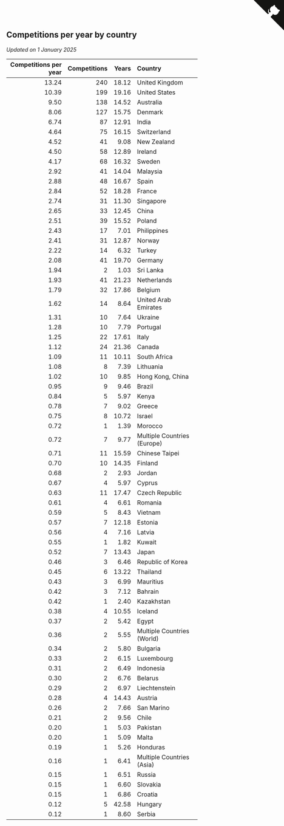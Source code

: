 ## Competitions per year by country

*Updated on  1 January 2025*

| Competitions per year | Competitions | Years | Country |
| ---: | ---: | ---: | :--- |
| 13.24 | 240 | 18.12 | United Kingdom |
| 10.39 | 199 | 19.16 | United States |
| 9.50 | 138 | 14.52 | Australia |
| 8.06 | 127 | 15.75 | Denmark |
| 6.74 | 87 | 12.91 | India |
| 4.64 | 75 | 16.15 | Switzerland |
| 4.52 | 41 | 9.08 | New Zealand |
| 4.50 | 58 | 12.89 | Ireland |
| 4.17 | 68 | 16.32 | Sweden |
| 2.92 | 41 | 14.04 | Malaysia |
| 2.88 | 48 | 16.67 | Spain |
| 2.84 | 52 | 18.28 | France |
| 2.74 | 31 | 11.30 | Singapore |
| 2.65 | 33 | 12.45 | China |
| 2.51 | 39 | 15.52 | Poland |
| 2.43 | 17 | 7.01 | Philippines |
| 2.41 | 31 | 12.87 | Norway |
| 2.22 | 14 | 6.32 | Turkey |
| 2.08 | 41 | 19.70 | Germany |
| 1.94 | 2 | 1.03 | Sri Lanka |
| 1.93 | 41 | 21.23 | Netherlands |
| 1.79 | 32 | 17.86 | Belgium |
| 1.62 | 14 | 8.64 | United Arab Emirates |
| 1.31 | 10 | 7.64 | Ukraine |
| 1.28 | 10 | 7.79 | Portugal |
| 1.25 | 22 | 17.61 | Italy |
| 1.12 | 24 | 21.36 | Canada |
| 1.09 | 11 | 10.11 | South Africa |
| 1.08 | 8 | 7.39 | Lithuania |
| 1.02 | 10 | 9.85 | Hong Kong, China |
| 0.95 | 9 | 9.46 | Brazil |
| 0.84 | 5 | 5.97 | Kenya |
| 0.78 | 7 | 9.02 | Greece |
| 0.75 | 8 | 10.72 | Israel |
| 0.72 | 1 | 1.39 | Morocco |
| 0.72 | 7 | 9.77 | Multiple Countries (Europe) |
| 0.71 | 11 | 15.59 | Chinese Taipei |
| 0.70 | 10 | 14.35 | Finland |
| 0.68 | 2 | 2.93 | Jordan |
| 0.67 | 4 | 5.97 | Cyprus |
| 0.63 | 11 | 17.47 | Czech Republic |
| 0.61 | 4 | 6.61 | Romania |
| 0.59 | 5 | 8.43 | Vietnam |
| 0.57 | 7 | 12.18 | Estonia |
| 0.56 | 4 | 7.16 | Latvia |
| 0.55 | 1 | 1.82 | Kuwait |
| 0.52 | 7 | 13.43 | Japan |
| 0.46 | 3 | 6.46 | Republic of Korea |
| 0.45 | 6 | 13.22 | Thailand |
| 0.43 | 3 | 6.99 | Mauritius |
| 0.42 | 3 | 7.12 | Bahrain |
| 0.42 | 1 | 2.40 | Kazakhstan |
| 0.38 | 4 | 10.55 | Iceland |
| 0.37 | 2 | 5.42 | Egypt |
| 0.36 | 2 | 5.55 | Multiple Countries (World) |
| 0.34 | 2 | 5.80 | Bulgaria |
| 0.33 | 2 | 6.15 | Luxembourg |
| 0.31 | 2 | 6.49 | Indonesia |
| 0.30 | 2 | 6.76 | Belarus |
| 0.29 | 2 | 6.97 | Liechtenstein |
| 0.28 | 4 | 14.43 | Austria |
| 0.26 | 2 | 7.66 | San Marino |
| 0.21 | 2 | 9.56 | Chile |
| 0.20 | 1 | 5.03 | Pakistan |
| 0.20 | 1 | 5.09 | Malta |
| 0.19 | 1 | 5.26 | Honduras |
| 0.16 | 1 | 6.41 | Multiple Countries (Asia) |
| 0.15 | 1 | 6.51 | Russia |
| 0.15 | 1 | 6.60 | Slovakia |
| 0.15 | 1 | 6.86 | Croatia |
| 0.12 | 5 | 42.58 | Hungary |
| 0.12 | 1 | 8.60 | Serbia |


<a href="https://github.com/simonkellly/wca_statistics_uk" class="github-corner" aria-label="View source on Github"><svg width="80" height="80" viewBox="0 0 250 250" style="fill:#151513; color:#fff; position: absolute; top: 0; border: 0; right: 0;" aria-hidden="true"><path d="M0,0 L115,115 L130,115 L142,142 L250,250 L250,0 Z"></path><path d="M128.3,109.0 C113.8,99.7 119.0,89.6 119.0,89.6 C122.0,82.7 120.5,78.6 120.5,78.6 C119.2,72.0 123.4,76.3 123.4,76.3 C127.3,80.9 125.5,87.3 125.5,87.3 C122.9,97.6 130.6,101.9 134.4,103.2" fill="currentColor" style="transform-origin: 130px 106px;" class="octo-arm"></path><path d="M115.0,115.0 C114.9,115.1 118.7,116.5 119.8,115.4 L133.7,101.6 C136.9,99.2 139.9,98.4 142.2,98.6 C133.8,88.0 127.5,74.4 143.8,58.0 C148.5,53.4 154.0,51.2 159.7,51.0 C160.3,49.4 163.2,43.6 171.4,40.1 C171.4,40.1 176.1,42.5 178.8,56.2 C183.1,58.6 187.2,61.8 190.9,65.4 C194.5,69.0 197.7,73.2 200.1,77.6 C213.8,80.2 216.3,84.9 216.3,84.9 C212.7,93.1 206.9,96.0 205.4,96.6 C205.1,102.4 203.0,107.8 198.3,112.5 C181.9,128.9 168.3,122.5 157.7,114.1 C157.9,116.9 156.7,120.9 152.7,124.9 L141.0,136.5 C139.8,137.7 141.6,141.9 141.8,141.8 Z" fill="currentColor" class="octo-body"></path></svg></a><style>.github-corner:hover .octo-arm{animation:octocat-wave 560ms ease-in-out}@keyframes octocat-wave{0%,100%{transform:rotate(0)}20%,60%{transform:rotate(-25deg)}40%,80%{transform:rotate(10deg)}}@media (max-width:500px){.github-corner:hover .octo-arm{animation:none}.github-corner .octo-arm{animation:octocat-wave 560ms ease-in-out}}</style>
